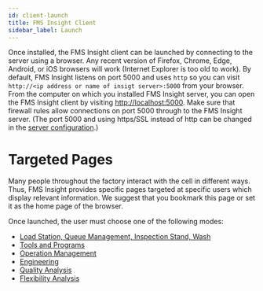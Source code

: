 ```yaml
---
id: client-launch
title: FMS Insight Client
sidebar_label: Launch
---
```


Once installed, the FMS Insight client can be launched by connecting to the
server using a browser. Any recent version of Firefox, Chrome, Edge, Android,
or iOS browsers will work (Internet Explorer is too old to work). By default,
FMS Insight listens on port 5000 and uses `http` so you can visit `http://<ip address or name of insigt server>:5000` from your browser. From the computer
on which you installed FMS Insight server, you can open the FMS Insight
client by visiting [http://localhost:5000](http://localhost:5000). Make sure
that firewall rules allow connections on port 5000 through to the FMS Insight
server. (The port 5000 and using https/SSL instead of http can be changed in
the [server configuration](server-config.md).)

# Targeted Pages

Many people throughout the factory interact with the cell in different ways.
Thus, FMS Insight provides specific pages targeted at specific users which
display relevant information. We suggest that you bookmark this page or set
it as the home page of the browser.

Once launched, the user must choose one of the following modes:

- [Load Station, Queue Management, Inspection Stand, Wash](client-station-monitor.md)
- [Tools and Programs](client-tools-programs.md)
- [Operation Management](client-operations.md)
- [Engineering](client-engineering.md)
- [Quality Analysis](client-quality.md)
- [Flexibility Analysis](client-flexibility-analysis.md)
